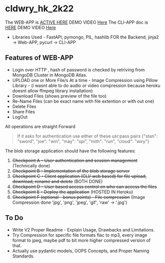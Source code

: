 # cldwry_hk_2k22

The WEB-APP is [ACTIVE HERE](https://drive-cldwry-2k22.herokuapp.com/) DEMO VIDEO [Here](https://drive.google.com/file/d/1OOKMo7FlSpO9lMwOf2oxPPJsvIxuUDky/view?usp=sharing)
The CLI-APP doc is [HERE](https://github.com/Joel-Marc/cldwry_hk_2k22/blob/master/CLI_APP/README.md) DEMO VIDEO [Here](https://drive.google.com/file/d/1KHnlLSwQca4Bd9-L1y69MIh5MGG8yfnY/view?usp=sharing)

- Libraries Used - FastAPI, pymongo, PIL, hashlib FOR the Backend, jinja2 -> Web-APP, pycurl -> CLI-APP

## Features of WEB-APP

- Login over HTTP , hash of password is checked by retriving from MongoDB Cluster in MongoDB Atlas.
- UPLOAD one or More File/s At a time - Image Compression using Pillow Library - (i wasnt able to do audio or video compression because heroku doesnt allow ffmpeg library installation)
- Download Files (shows preview of the file too)
- Re-Name Files (can be exact name with file extention or with out one)
- Delete Files
- Share Files
- LogOut

All operations are straight Forward

> If it asks for authentication use either of these usr:pass pairs {"stan": "sword", "joe": "win", "may": "spi", "mith": "run", "cloud": "wiry"}

The blob storage application should have the following features:

1. ~~Checkpoint A - User authentication and session management~~ (Technically done)
2. ~~Checkpoint B - Implementation of the blob storage server~~
3. ~~Checkpoint C - Client application (CLI/ web based) for file upload, download, rename and delete~~ (BOTH DONE)
4. ~~Checkpoint D - User based access control on who can access the files~~
5. ~~Checkpoint E - Deploy the application~~ (HOSTED IN Heroku)
6. ~~Checkpoint F (optional - bonus points) - File compression~~ (Image Compression done 'jpg', 'png', 'jpeg', 'gif', 'raw' -> '.jpg')

## To Do

- Write V2 Proper Readme - Explain Usage, Drawbacks and Limitations.
- Try Compression for specific file formats flac to mp3, every image format to jpeg, maybe pdf to bit more higher compressed version of that.
- Actually use pydantic models, OOPS Concepts, and Proper Naming Standards.
  